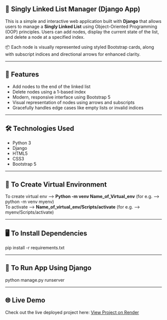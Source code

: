 ## 🔗 Singly Linked List Manager (Django App)

This is a simple and interactive web application built with **Django** that allows users to manage a **Singly Linked List** using Object-Oriented Programming (OOP) principles. Users can add nodes, display the current state of the list, and delete a node at a specified index.

📦 Each node is visually represented using styled Bootstrap cards, along with subscript indices and directional arrows for enhanced clarity.

---

## 🚀 Features

- Add nodes to the end of the linked list  
- Delete nodes using a 1-based index  
- Modern, responsive interface using Bootstrap 5  
- Visual representation of nodes using arrows and subscripts  
- Gracefully handles edge cases like empty lists or invalid indices

---

## 🛠️ Technologies Used

- Python 3  
- Django  
- HTML5  
- CSS3  
- Bootstrap 5

---

## 🔗 To Create Virtual Environment
To create virtual env --> **Python -m venv Name_of_Virtual_env** (for e.g. --> python -m venv myenv)  
To activate --> **Name_of_virtual_env/Scripts/activate** (for e.g. --> myenv/Scripts/activate)

---

## 🖥️ To Install Dependencies
pip install -r requirements.txt  

---

## 🚨 To Run App Using Django 
python manage.py runserver

---

## 🌐 Live Demo
Check out the live deployed project here: [View Project on Render](https://celebal-assignment-2.onrender.com)

